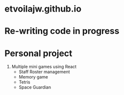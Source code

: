 # etvoilajw.github.io
# Re-writing code in progress

# Personal project

1. Multiple mini games using React
    - Staff Roster management
    - Memory game
    - Tetris
    - Space Guardian
